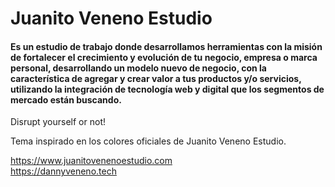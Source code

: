 # Juanito Veneno Estudio

#### Es un estudio de trabajo donde desarrollamos herramientas con la misión de fortalecer el crecimiento y evolución de tu negocio, empresa o marca personal, desarrollando un modelo nuevo de negocio, con la característica de agregar y crear valor a tus productos y/o servicios, utilizando la integración de tecnología web y digital que los segmentos de mercado están buscando.

Disrupt yourself or not!

Tema inspirado en los colores oficiales de Juanito Veneno Estudio.

https://www.juanitovenenoestudio.com <br>
https://dannyveneno.tech
